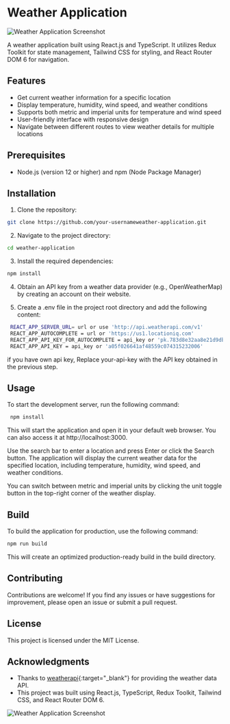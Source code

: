 
# Weather Application

![Weather Application Screenshot](https://res.cloudinary.com/dza2t1htw/image/upload/v1687610806/Screenshot_52_eqgn5f.png)

A weather application built using React.js and TypeScript. It utilizes Redux Toolkit for state management, Tailwind CSS for styling, and React Router DOM 6 for navigation.

## Features
- Get current weather information for a specific location
- Display temperature, humidity, wind speed, and weather conditions
- Supports both metric and imperial units for temperature and wind speed
- User-friendly interface with responsive design
- Navigate between different routes to view weather details for multiple locations

## Prerequisites
- Node.js (version 12 or higher) and npm (Node Package Manager)

## Installation

1. Clone the repository:

 ```bash
git clone https://github.com/your-usernameweather-application.git
```
2. Navigate to the project directory:
 ```bash
 cd weather-application
 ```
 3. Install the required dependencies:
 ```bash
 npm install
 ```

 4. Obtain an API key from a weather data provider (e.g., OpenWeatherMap) by creating an account on their website.

 5. Create a .env file in the project root directory and add the following content:
 ```bash
  REACT_APP_SERVER_URL= url or use 'http://api.weatherapi.com/v1'
  REACT_APP_AUTOCOMPLETE = url or 'https://us1.locationiq.com'
  REACT_APP_API_KEY_FOR_AUTOCOMPLETE = api_key or 'pk.783d8e32aa8e21d9db146d7da763ee61'
  REACT_APP_API_KEY = api_key or 'a05f026641af48559c074315232006'
  ```
  if you have own api key, Replace your-api-key with the API key obtained in the previous step.

## Usage
To start the development server, run the following command:
```bash
 npm install
 ```

 This will start the application and open it in your default web browser. You can also access it at http://localhost:3000.

Use the search bar to enter a location and press Enter or click the Search button. The application will display the current weather data for the specified location, including temperature, humidity, wind speed, and weather conditions.

You can switch between metric and imperial units by clicking the unit toggle button in the top-right corner of the weather display.

## Build
To build the application for production, use the following command:
```bash
npm run build
```

This will create an optimized production-ready build in the build directory.

## Contributing

Contributions are welcome! If you find any issues or have suggestions for improvement, please open an issue or submit a pull request.

## License

This project is licensed under the MIT License.

## Acknowledgments

- Thanks to [weatherapi](https://www.weatherapi.com/){:target="_blank"} for providing the weather data API.
- This project was built using React.js, TypeScript, Redux Toolkit, Tailwind CSS, and React Router DOM 6.

![Weather Application Screenshot](https://res.cloudinary.com/dza2t1htw/image/upload/v1687610806/Screenshot_52_eqgn5f.png)
